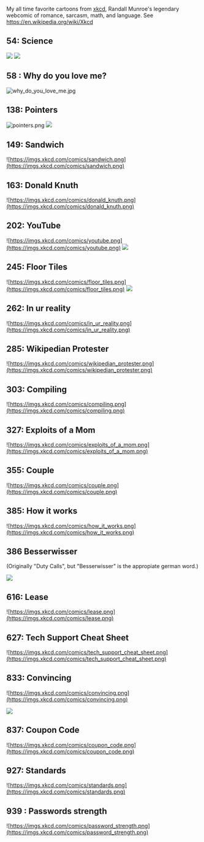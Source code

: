 

My all time favorite cartoons from [xkcd](https://xkcd.com/), Randall Munroe's legendary webcomic of romance, sarcasm, math, and language.  See https://en.wikipedia.org/wiki/Xkcd

## 54: Science
![](https://imgs.xkcd.com/comics/)
![](https://imgs.xkcd.com/comics/science.jpg)

## 58 : Why do you love me?
![why_do_you_love_me.jpg](https://imgs.xkcd.com/comics/why_do_you_love_me.jpg)


## 138: Pointers

![pointers.png](https://imgs.xkcd.com/comics/pointers.png)
![](https://imgs.xkcd.com/comics/)

## 149: Sandwich

![https://imgs.xkcd.com/comics/sandwich.png](https://imgs.xkcd.com/comics/sandwich.png)


## 163: Donald Knuth

![https://imgs.xkcd.com/comics/donald_knuth.png](https://imgs.xkcd.com/comics/donald_knuth.png)


## 202: YouTube

![https://imgs.xkcd.com/comics/youtube.png](https://imgs.xkcd.com/comics/youtube.png)
![](https://imgs.xkcd.com/comics/)


## 245: Floor Tiles

![https://imgs.xkcd.com/comics/floor_tiles.png](https://imgs.xkcd.com/comics/floor_tiles.png)
![](https://imgs.xkcd.com/comics/)


## 262: In ur reality

![https://imgs.xkcd.com/comics/in_ur_reality.png](https://imgs.xkcd.com/comics/in_ur_reality.png)


## 285: Wikipedian Protester

![https://imgs.xkcd.com/comics/wikipedian_protester.png](https://imgs.xkcd.com/comics/wikipedian_protester.png)


## 303: Compiling

![https://imgs.xkcd.com/comics/compiling.png](https://imgs.xkcd.com/comics/compiling.png)


## 327: Exploits of a Mom

![https://imgs.xkcd.com/comics/exploits_of_a_mom.png](https://imgs.xkcd.com/comics/exploits_of_a_mom.png)


## 355: Couple

![https://imgs.xkcd.com/comics/couple.png](https://imgs.xkcd.com/comics/couple.png)


## 385: How it works

![https://imgs.xkcd.com/comics/how_it_works.png](https://imgs.xkcd.com/comics/how_it_works.png)

## 386 Besserwisser
(Originally "Duty Calls", but "Besserwisser" is the appropiate german word.)

![](https://imgs.xkcd.com/comics/duty_calls.png)


## 616: Lease

![https://imgs.xkcd.com/comics/lease.png](https://imgs.xkcd.com/comics/lease.png)


## 627: Tech Support Cheat Sheet 

![https://imgs.xkcd.com/comics/tech_support_cheat_sheet.png](https://imgs.xkcd.com/comics/tech_support_cheat_sheet.png)


## 833: Convincing

![https://imgs.xkcd.com/comics/convincing.png](https://imgs.xkcd.com/comics/convincing.png)


![](https://imgs.xkcd.com/comics/)
## 837: Coupon Code

![https://imgs.xkcd.com/comics/coupon_code.png](https://imgs.xkcd.com/comics/coupon_code.png)


## 927: Standards

![https://imgs.xkcd.com/comics/standards.png](https://imgs.xkcd.com/comics/standards.png)


## 939 : Passwords strength

![https://imgs.xkcd.com/comics/password_strength.png](https://imgs.xkcd.com/comics/password_strength.png)
